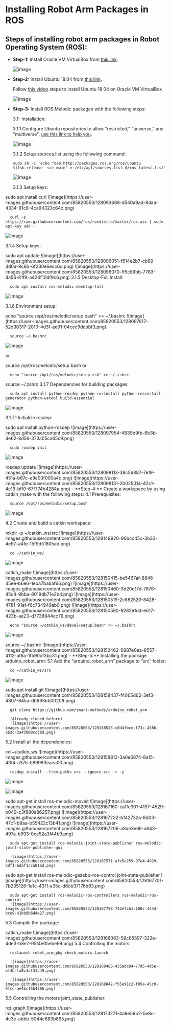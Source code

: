 # Installing Robot Arm Packages in ROS
## Steps of installing robot arm packages in Robot Operating System (ROS):

- **Step-1:**
            Install Oracle VM VirtualBox from [this link](https://www.virtualbox.org/wiki/Downloads).
            
     ![image](https://user-images.githubusercontent.com/85820553/128093150-99c207d5-3751-4e01-809d-2661c634f070.png)




- **Step-2:**
            Install Ubuntu 18.04 from [this link](https://releases.ubuntu.com/18.04).
            
   Follow [this video](https://youtu.be/QbmRXJJKsvs) steps to install Ubuntu 18.04 on Oracle VM VirtualBox
   
   ![image](https://user-images.githubusercontent.com/85820553/128093284-1557b366-e695-40c7-9f92-3767148c40b7.png)




- **Step-3:**
Install ROS Melodic packages with the following steps:

  3.1- Installation:
  
   3.1.1 Configure Ubuntu repositories to allow "restricted," "universe," and "multiverse", [use this link to help you](https://youtu.be/NoVWMSCEPoQ).
   
   ![image](https://user-images.githubusercontent.com/85820553/128093579-49b1307b-5dd3-48fe-8325-cbe3e4f4744e.png)


   3.1.2 Setup sources.list using the following command:
      
      sudo sh -c 'echo "deb http://packages.ros.org/ros/ubuntu $(lsb_release -sc) main" > /etc/apt/sources.list.d/ros-latest.list'
      
   ![image](https://user-images.githubusercontent.com/85820553/128093613-bfdcd5ee-0ed6-43f2-bec0-985b727fd266.png)

   
   3.1.3 Setup keys:

<!-->
      sudo apt install curl

![image](https://user-images.githubusercontent.com/85820553/128093689-d540a9ad-8daa-4334-91c8-4ca64323c64c.png)

      
<!-->
      curl -s https://raw.githubusercontent.com/ros/rosdistro/master/ros.asc | sudo apt-key add - 
      
   ![image](https://user-images.githubusercontent.com/85820553/128095455-3fd4a162-ec6f-41ea-8ec1-47ef1338ee20.png)

      
      
   3.1.4 Setup keys:

<!-->
      sudo apt update

![image](https://user-images.githubusercontent.com/85820553/128096051-f514e2b7-cb89-4d0a-9c6b-6f230e6ecc6d.png)


![image](https://user-images.githubusercontent.com/85820553/128096070-ff5c89bb-7783-4a56-81f9-a424f10df9c6.png)


3.1.5 Desktop-Full Install:
<!-->
      sudo apt install ros-melodic-desktop-full
      
 ![image](https://user-images.githubusercontent.com/85820553/128097688-d2e69847-64c3-4c26-bbb2-cebdd169ffb7.png)

      
 3.1.6 Environment setup:
 
<!-->
      echo "source /opt/ros/melodic/setup.bash" >> ~/.bashrc

![image](https://user-images.githubusercontent.com/85820553/128097817-52d30317-2010-4d3f-ae91-04cec9dcbbf3.png)



<!-->
      source ~/.bashrc
      
 ![image](https://user-images.githubusercontent.com/85820553/128097856-0eb6a773-eff8-4a2e-b871-a671e3afa16a.png)

 or
 
 <!-->
      source /opt/ros/melodic/setup.bash

or

<!-->
      echo "source /opt/ros/melodic/setup.zsh" >> ~/.zshrc


<!-->
      source ~/.zshrc


 3.1.7 Dependencies for building packages:



<!-->
      sudo apt install python-rosdep python-rosinstall python-rosinstall-generator python-wstool build-essential
      
![image](https://user-images.githubusercontent.com/85820553/128097911-b827e9a4-8c74-4b12-979b-b8af07208af3.png)

      

3.1.7.1 Initialize rosdep:


<!-->
      sudo apt install python-rosdep

![image](https://user-images.githubusercontent.com/85820553/128097954-4839b9fb-6b3b-4e62-8d56-373a05ca65c9.png)



<!-->
      sudo rosdep init
      
 ![image](https://user-images.githubusercontent.com/85820553/128098001-77315e38-3fb9-4df8-906c-fe6c2f5e9915.png)

      
      
<!-->
      rosdep update

![image](https://user-images.githubusercontent.com/85820553/128098113-38c56887-7e19-451a-b87c-e9e03f000a4c.png)


![image](https://user-images.githubusercontent.com/85820553/128098131-2b025014-42c1-4e19-bff0-67f774b4284a.png)




- **Step-4:**
Create a workspace by using catkin_make with the following steps:

4.1 Prerequisites:

<!-->
      source /opt/ros/melodic/setup.bash
      
 ![image](https://user-images.githubusercontent.com/85820553/128148959-e575584e-bbd9-48d8-b626-7ca56999729a.png)



4.2 Create and build a catkin workspace:


<!-->
      mkdir -p ~/catkin_ws/src

![image](https://user-images.githubusercontent.com/85820553/128149920-96bcc45c-3b33-4e97-a4fe-15f9d51805ab.png)



<!-->
      cd ~/catkin_ws/
      
 ![image](https://user-images.githubusercontent.com/85820553/128150073-4af9d6d2-d2f8-4c85-a5be-738817bb9b8b.png)



<!-->
      catkin_make

![image](https://user-images.githubusercontent.com/85820553/128150415-be5467af-8846-45ee-b6e6-1eba7babaf66.png)
 

![image](https://user-images.githubusercontent.com/85820553/128150460-3d20d17d-7876-45c4-9bba-8019db71e2b4.png)


![image](https://user-images.githubusercontent.com/85820553/128150519-2c882520-8428-4781-91af-f6c734949ab0.png)


![image](https://user-images.githubusercontent.com/85820553/128150590-9282e1dd-e617-423b-ae23-d7738944cc79.png)




<!-->
      echo "source ~/catkin_ws/devel/setup.bash" >> ~/.bashrc
      
      
      
![image](https://user-images.githubusercontent.com/85820553/128152391-83c82d8a-8cf3-431d-bd8b-ecaa2f4ec5d8.png)



<!-->
      source ~/.bashrc

![image](https://user-images.githubusercontent.com/85820553/128152462-6887e0ea-8557-4112-af8a-1f590cf3bc31.png)



- **Step-5:**
Installing the package arduino_robot_arm:

5.1 Add the “arduino_robot_arm” package to “src” folder:


<!-->
      cd ~/catkin_ws/src
      
 ![image](https://user-images.githubusercontent.com/85820553/128156542-794d6264-0c5e-4151-b97a-2eebad96ebd4.png)
     
      
<!-->
      sudo apt install git


![image](https://user-images.githubusercontent.com/85820553/128158437-f4065d62-3ef3-4807-845a-db693bb00209.png)



<!-->
      git clone https://github.com/smart-methods/arduino_robot_arm 
      
      (Already cloned before)
      ![image](https://user-images.githubusercontent.com/85820553/128158523-c0d4fbce-f73c-458b-ab3c-2a43009cc58d.png)




5.2 Install all the dependencies:



<!-->
      cd ~/catkin_ws
      
![image](https://user-images.githubusercontent.com/85820553/128158813-3a0e6874-8a15-43f4-a375-b89983eaea00.png)


      
<!-->
      rosdep install --from-paths src --ignore-src -r -y
      
     
 ![image](https://user-images.githubusercontent.com/85820553/128166700-84c74241-87b9-4437-9b0c-eb04d1c687c6.png)
 
 
 
 ![image](https://user-images.githubusercontent.com/85820553/128166771-6a368db6-6796-41e0-95d1-116bfa2cb547.png)





<!-->
      sudo apt-get install ros-melodic-moveit

![image](https://user-images.githubusercontent.com/85820553/128167160-ca1fe301-4197-4529-b049-c3f880a86257.png)


![image](https://user-images.githubusercontent.com/85820553/128167232-b142732a-8d03-47c1-b9aa-b55422c13b41.png)


![image](https://user-images.githubusercontent.com/85820553/128167206-a8ae3e66-a643-497a-b993-0ce52a3f44b9.png)

      
      
      

<!-->
      sudo apt-get install ros-melodic-joint-state-publisher ros-melodic-joint-state-publisher-gui
      
      ![image](https://user-images.githubusercontent.com/85820553/128167571-afe5e259-97e4-4929-bdf1-bdaf1cca01ad.png)





<!-->
      sudo apt-get install ros-melodic-gazebo-ros-control joint-state-publisher

![image](https://user-images.githubusercontent.com/85820553/128167701-7b235126-1e1c-43f1-a35c-d6cb37176b63.png)

      
      
      
      
<!-->
      sudo apt-get install ros-melodic-ros-controllers ros-melodic-ros-control 
      ![image](https://user-images.githubusercontent.com/85820553/128167798-742efcb1-100c-4444-bce9-41bb8b6d4e27.png)




5.3 Compile the package:



<!-->
      catkin_make

![image](https://user-images.githubusercontent.com/85820553/128168063-59c85597-322e-4de3-b8e7-95f4e05ebe99.png)



5.4 Controlling the motors:

<!-->
      roslaunch robot_arm_pkg check_motors.launch
      
      ![image](https://user-images.githubusercontent.com/85820553/128168483-435adc84-77d5-4d5e-bf4b-fa8c4af31c49.png)
      
      ![image](https://user-images.githubusercontent.com/85820553/128168842-f55e91c2-f05a-45c9-9fcc-ae4bc15b4386.png)




5.5 Controlling the motors joint_state_publisher:


<!-->
      rqt_graph
![image](https://user-images.githubusercontent.com/85820553/128173271-4a9e59b2-5e8c-4e3e-abbb-5044c683b895.png)





